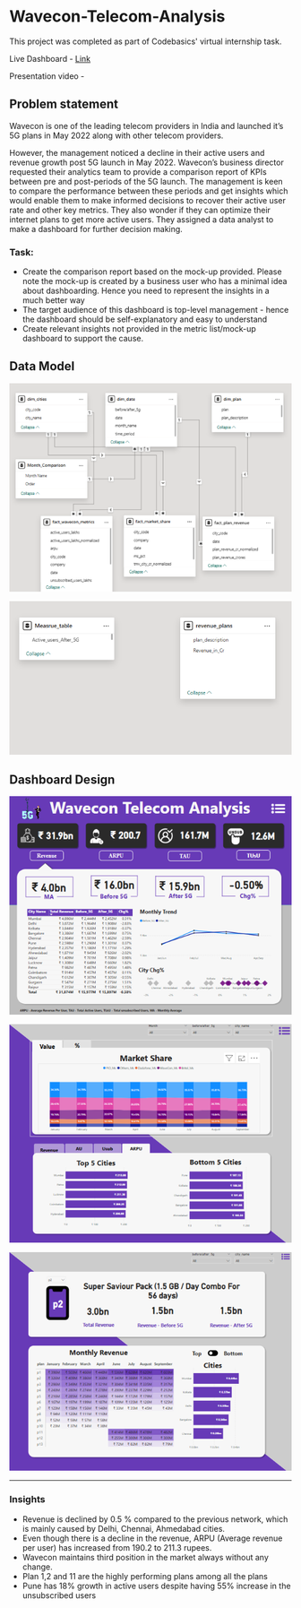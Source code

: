 # Wavecon-Telecom-Analysis
This project was completed as part of Codebasics' virtual internship task.

Live Dashboard - [Link](https://project.novypro.com/JIzM0K)

Presentation video - 

## Problem statement

Wavecon is one of the leading telecom providers in India and launched it’s 5G plans in May 2022 along with other telecom providers.

However, the management noticed a decline in their active users and revenue growth post 5G launch in May 2022. Wavecon’s business director requested their analytics team to provide a comparison report of KPIs between pre and post-periods of the 5G launch. The management is keen to compare the performance between these periods and get insights which would enable them to make informed decisions to recover their active user rate and other key metrics. They also wonder if they can optimize their internet plans to get more active users. They assigned a data analyst to make a dashboard for further decision making.

### Task:  

- Create the comparison report based on the mock-up provided. Please note the mock-up  is created by a business user who has a minimal idea about dashboarding. Hence you need to represent the insights in a much better way
- The target audience of this dashboard is top-level management - hence the dashboard should be self-explanatory and easy to understand
- Create relevant insights not provided in the metric list/mock-up dashboard to support the cause.

## Data Model

![Data-Model 1](https://github.com/gireesh2580/Wavecon-Telecom-Analysis/blob/main/Dashboard/Data-Model%201.png)

![Data-Model 2](https://github.com/gireesh2580/Wavecon-Telecom-Analysis/blob/main/Dashboard/Data-Model%202.png)

## Dashboard Design
![Dashboard Main](https://github.com/gireesh2580/Wavecon-Telecom-Analysis/blob/main/Dashboard/Dashboard%20Main%20KPI%20Page.png)

![Market](https://github.com/gireesh2580/Wavecon-Telecom-Analysis/blob/main/Dashboard/Market.png)

![Plan](https://github.com/gireesh2580/Wavecon-Telecom-Analysis/blob/main/Dashboard/Plan.png)

---
### Insights

- Revenue is declined by 0.5 % compared to the previous network, which is mainly caused by Delhi, Chennai, Ahmedabad cities.
- Even though there is a decline in the revenue, ARPU (Average revenue per user) has increased from 190.2 to 211.3 rupees.
- Wavecon maintains third position in the market always without any change.
- Plan 1,2 and 11 are the highly performing plans among all the plans
- Pune has 18% growth in active users despite having 55% increase in the unsubscribed users
